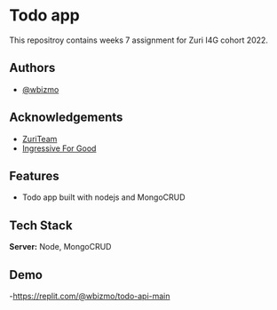 
# Todo app

This repositroy contains weeks 7 assignment for Zuri I4G cohort 2022.


## Authors

- [@wbizmo](https://www.github.com/wbizmo)


## Acknowledgements

 - [ZuriTeam](https://zuri.team)
 - [Ingressive For Good](https://ingressive.org)


## Features

- Todo app built with nodejs and MongoCRUD


## Tech Stack

**Server:** Node, MongoCRUD


## Demo

-https://replit.com/@wbizmo/todo-api-main
